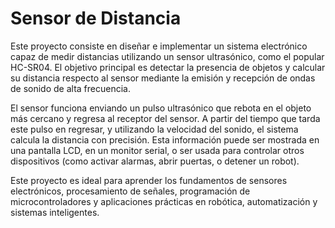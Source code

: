 # Sensor de Distancia

Este proyecto consiste en diseñar e implementar un sistema electrónico capaz de medir distancias utilizando un sensor ultrasónico, como el popular HC-SR04. El objetivo principal es detectar la presencia de objetos y calcular su distancia respecto al sensor mediante la emisión y recepción de ondas de sonido de alta frecuencia.

El sensor funciona enviando un pulso ultrasónico que rebota en el objeto más cercano y regresa al receptor del sensor. A partir del tiempo que tarda este pulso en regresar, y utilizando la velocidad del sonido, el sistema calcula la distancia con precisión. Esta información puede ser mostrada en una pantalla LCD, en un monitor serial, o ser usada para controlar otros dispositivos (como activar alarmas, abrir puertas, o detener un robot).

Este proyecto es ideal para aprender los fundamentos de sensores electrónicos, procesamiento de señales, programación de microcontroladores y aplicaciones prácticas en robótica, automatización y sistemas inteligentes.
